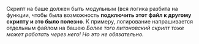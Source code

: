 Скрипт на баше должен быть модульным (вся логика разбита на функции, чтобы была возможность **подключить этот файл к другому скрипту и это было полезно**. К примеру, логирование напрашивается отдельным файлом на башею *Более того
питоновский скрипт тоже может работать через него! Но это не обязательно.*
